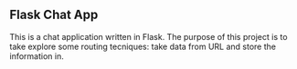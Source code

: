 ## Flask Chat App

This is a chat application written in Flask. The purpose of this project is to take explore
some routing tecniques:  take data from URL and store the information in.
